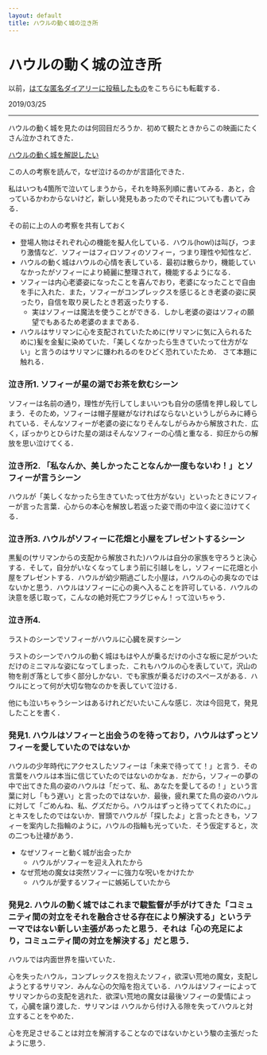 ```yaml
---
layout: default
title: ハウルの動く城の泣き所
---
```




# ハウルの動く城の泣き所


以前，[はてな匿名ダイアリーに投稿したもの](https://anond.hatelabo.jp/20190325143102)をこちらにも転載する．

2019/03/25

---

ハウルの動く城を見たのは何回目だろうか．初めて観たときからこの映画にたくさん泣かされてきた．

[ハウルの動く城を解説したい](https://mao.5ch.net/test/read.cgi/comicnews/1533929590/)

この人の考察を読んで，なぜ泣けるのかが言語化できた．

私はいつも4箇所で泣いてしまうから，それを時系列順に書いてみる．あと，合っているかわからないけど，新しい発見もあったのでそれについても書いてみる．

その前に上の人の考察を共有しておく

- 登場人物はそれぞれ心の機能を擬人化している．ハウル(howl)は叫び，つまり激情など．ソフィーはフィロソフィのソフィー，つまり理性や知性など．
- ハウルの動く城はハウルの心情を表している．最初は散らかり，機能していなかったがソフィーにより綺麗に整理されて，機能するようになる．
- ソフィーは内心老婆姿になったことを喜んでおり，老婆になったことで自由を手に入れた．また，ソフィーがコンプレックスを感じるとき老婆の姿に戻ったり，自信を取り戻したとき若返ったりする．
    - 実はソフィーは魔法を使うことができる．しかし老婆の姿はソフィの願望でもあるため老婆のままである．
- ハウルはサリマンに心を支配されていたために(サリマンに気に入られるために)髪を金髪に染めていた．「美しくなかったら生きていたって仕方がない」と言うのはサリマンに嫌われるのをひどく恐れていたため．
さて本題に触れる．

### 泣き所1. ソフィーが星の湖でお茶を飲むシーン

ソフィーは名前の通り，理性が先行してしまいいつも自分の感情を押し殺してしまう．そのため，ソフィーは帽子屋継がなければならないというしがらみに縛られている．そんなソフィーが老婆の姿になりそんなしがらみから解放された．広く，ぽっかりとひらけた星の湖はそんなソフィーの心情と重なる．抑圧からの解放を思い泣けてくる．

### 泣き所2. 「私なんか、美しかったことなんか一度もないわ！」とソフィーが言うシーン

ハウルが「美しくなかったら生きていたって仕方がない」といったときにソフィーが言った言葉．心からの本心を解放し若返った姿で雨の中泣く姿に泣けてくる．

### 泣き所3. ハウルがソフィーに花畑と小屋をプレゼントするシーン

黒髪の(サリマンからの支配から解放された)ハウルは自分の家族を守ろうと決心する．そして，自分がいなくなってしまう前に引越しをし，ソフィーに花畑と小屋をプレゼントする．ハウルが幼少期過ごした小屋は，ハウルの心の奥なのではないかと思う．ハウルはソフィーに心の奥へ入ることを許可している．ハウルの決意を感じ取って，こんなの絶対死亡フラグじゃん！って泣いちゃう．

### 泣き所4. 
ラストのシーンでソフィーがハウルに心臓を戻すシーン

ラストのシーンでハウルの動く城はもはや人が乗るだけの小さな板に足がついただけのミニマルな姿になってしまった．これもハウルの心を表していて，沢山の物を削ぎ落として歩く部分しかない．でも家族が乗るだけのスペースがある．ハウルにとって何が大切な物なのかを表していて泣ける．

他にも泣いちゃうシーンはあるけれどだいたいこんな感じ．次は今回見て，発見したことを書く．

### 発見1. ハウルはソフィーと出会うのを待っており，ハウルはずっとソフィーを愛していたのではないか

ハウルの少年時代にアクセスしたソフィーは「未来で待ってて！」と言う．その言葉をハウルは本当に信じていたのではないのかなぁ．だから，ソフィーの夢の中で出てきた鳥の姿のハウルは「だって、私、あなたを愛してるの！」という言葉に対し「もう遅い」と言ったのではないか．最後，疲れ果てた鳥の姿のハウルに対して「ごめんね、私、グズだから。ハウルはずっと待っててくれたのに。」とキスをしたのではないか．冒頭でハウルが「探したよ」と言ったときも，ソフィーを案内した指輪のように，ハウルの指輪も光っていた．そう仮定すると，次の二つも辻褄があう．

- なぜソフィーと動く城が出会ったか
    - ハウルがソフィーを迎え入れたから
- なぜ荒地の魔女は突然ソフィーに強力な呪いをかけたか
    - ハウルが愛するソフィーに嫉妬していたから

### 発見2. ハウルの動く城ではこれまで駿監督が手がけてきた「コミュニティ間の対立をそれを融合させる存在により解決する」というテーマではない新しい主張があったと思う．それは「心の充足により，コミュニティ間の対立を解決する」だと思う．
ハウルでは内面世界を描いていた．

心を失ったハウル，コンプレックスを抱えたソフィ，欲深い荒地の魔女，支配しようとするサリマン．みんな心の欠陥を抱えている．ハウルはソフィーによってサリマンからの支配を逃れた．欲深い荒地の魔女は最後ソフィーの愛情によって，心臓を譲り渡した．サリマンは ハウルから付け入る隙を失ってハウルと対立することをやめた．

心を充足させることは対立を解消することなのではないかという駿の主張だったように思う．



